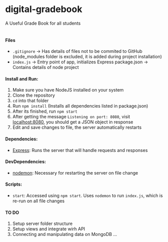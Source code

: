 # digital-gradebook

A Useful Grade Book for all students
<br /><br />

#### Files

- `.gitignore` -> Has details of files not to be commited to GitHub (node_modules folder is excluded, it is added during project installation)
- `index.js` -> Entry point of app, initializes Express
  package.json -> Contains details of node project

#### Install and Run:

1. Make sure you have NodeJS installed on your system
1. Clone the repository
1. `cd` into that folder
1. Run `npm install` (Installs all dependencies listed in package.json)
1. After its finished, run `npm start`
1. After getting the message `Listening on port: 8080`, visit [localhost:8080](localhost:8080), you should get a JSON object in response
1. Edit and save changes to file, the server automatically restarts

#### Dependencies:

- [Express](https://www.npmjs.com/package/express): Runs the server that will handle requests and responses

#### DevDependencies:

- [nodemon](https://www.npmjs.com/package/nodemon): Necessary for restarting the server on file change

#### Scripts:

- `start`: Accessed using `npm start`. Uses `nodemon` to run `index.js`, which is re-run on all file changes

#### TO DO

1. Setup server folder structure
2. Setup views and integrate wirh API
3. Connecting and manipulating data on MongoDB
   ...
